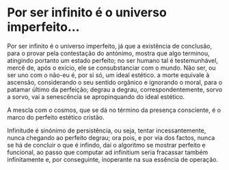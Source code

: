 # Por ser infinito é o universo imperfeito...

Por ser infinito é o universo imperfeito, já que a existência de conclusão, para o provar pela contestação do antónimo, mostra que algo terminou, atingindo portanto um estado perfeito; no ser humano tal é testemunhável, mercê de, após o exício, ele se consubstanciar com o mundo. Não ser, ou ser uno com o não-eu é, por si só, um ideal estético. a morte equivale à ascensão, considerando o seu sentido orgânico e ignorando o moral, para o patamar último da perfeição; degrau a degrau, correspondentemente, sorvo a sorvo, vai a senescência se apropinquando do ideal estético.

A mescla com o cosmos, que se dá no término da presença consciente, é o marco do perfeito estético cristão.

Infinitude é sinónimo de persistência, ou seja, tentar incessantemente, nunca chegando ao perfeito degrau; ora pois, e por via dos factos, nunca se há de concluir o que é infindo, daí o algoritmo se mostrar perfeito e funcional, ao passo que computar ad infinitium seria fracassar também infinitamente e, por conseguinte, inoperante na sua essência de operação.
